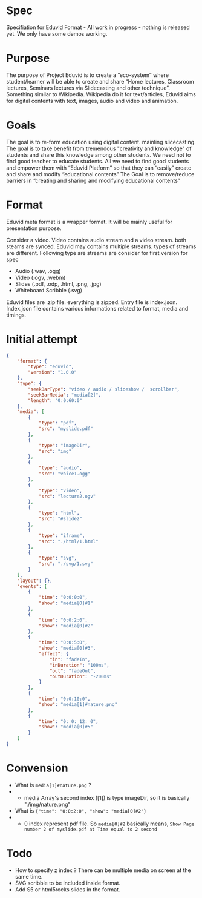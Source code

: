 # Spec
Specifiation for Eduvid Format - All work in progress - nothing is released yet. We only have some demos working.

# Purpose 
The purpose of Project Eduvid is to create a “eco-system” where student/learner will be able to
create and share “Home lectures, Classroom lectures, Seminars lectures via Slidecasting and
other technique”. Something similar to Wikipedia. Wikipedia do it for text/articles, Eduvid aims
for digital contents with text, images, audio and video and animation. 

# Goals

The goal is to re-form education using digital content. mainling slicecasting.
The goal is to take benefit from tremendous "creativity and knowledge" of students and 
share this knowledge among other students. We need not to find good teacher to educate students. All we
need to find good students and empower them with “Eduvid Platform” so that they can
“easily” create and share and modify “educational contents”
The Goal is to remove/reduce barriers in “creating and sharing and modifying educational
contents”

# Format 

Eduvid meta format is a wrapper format. It will be mainly useful for presentation purpose.

Consider a video. Video contains audio stream and a video stream. both steams are synced.
Eduvid may contains multiple streams. types of streams are different. Following type are streams are consider for first version for spec

* Audio (.wav, .ogg)
* Video (.ogv, .webm)
* Slides (.pdf, .odp, .html, .png, .jpg)
* Whiteboard Scribble (.svg)

Eduvid files are .zip file. everything is zipped. Entry file is index.json. Index.json file contains various informations related to format, media and timings.

# Initial attempt
```json
{
    "format": {
        "type": "eduvid",
        "version": "1.0.0"
    },
    "type": {
        "seekBarType": "video / audio / slideshow /  scrollbar",
        "seekBarMedia": "media[2]",
        "length": "0:0:60:0"
    },
    "media": [
        {
            "type": "pdf",
            "src": "myslide.pdf"
        },
        {
            "type": "imageDir",
            "src": "img"
        },
        {
            "type": "audio",
            "src": "voice1.ogg"
        },
        {
            "type": "video",
            "src": "lecture2.ogv"
        },
        {
            "type": "html",
            "src": "#slide2"
        },
        {
            "type": "iframe",
            "src": "./html/1.html"
        },
        {
            "type": "svg",
            "src": "./svg/1.svg"
        }
    ],
    "layout": {},
    "events": [
        {
            "time": "0:0:0:0",
            "show": "media[0]#1"
        },
        {
            "time": "0:0:2:0",
            "show": "media[0]#2"
        },
        {
            "time": "0:0:5:0",
            "show": "media[0]#3",
            "effect": {
                "in": "fadeIn",
                "inDuration": "100ms",
                "out": "fadeOut",
                "outDuration": "-200ms"
            }
        },
        {
            "time": "0:0:10:0",
            "show": "media[1]#nature.png"
        },
        {
            "time": "0: 0: 12: 0",
            "show": "media[0]#5"
        }
    ]
}
```

# Convension

* What is ```media[1]#nature.png``` ?
* * media Array's second index ([1]) is type imageDir, so it is basically "./img/nature.png"
* What is ```{"time": "0:0:2:0", "show": "media[0]#2"}```
* * 0 index represent pdf file. So ```media[0]#2``` basically means, ```Show Page number 2 of myslide.pdf at Time equal to 2 second```


# Todo
* How to specify z index ? There can be multiple media on screen at the same time.
* SVG scribble to be included inside format.
* Add S5 or html5rocks slides in the format.



